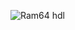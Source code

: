 ![Ram64 hdl](https://github.com/Vamshix57/Project-3.1/assets/143504447/7bfdb9d3-09e5-463a-8eb7-cadd60233a36)
